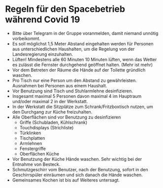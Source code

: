 Regeln für den Spacebetrieb während Covid 19
===========================================================
* Bitte über Telegram in der Gruppe voranmelden, damit niemand unnötig vorbeikommt.
* Es soll möglichst 1,5 Meter Abstand eingehalten werden für Personen aus unterschiedlichen Haushalten, um die Regelung von der Landesregierung einzuhalten.
* Lüften! Mindestens alle 60 Minuten 10 Minuten lüften, wenn das Wetter es zulässt die Fernster durchgehend geöffnet halten. (Mehr ist mehr)
* Vor dem Betreten der Räume die Hände auf der Toilette gründlich waschen.
* Pro Tisch nur eine Person um den Abstand zu gewährleisten. Ausnahmen bei Personen aus einem Haushalt.
* Vor Benutzung sind Tisch und Stuhlarmlehne desinfizieren.
* Insgesamt maximal 5 Personen davon maximal 4 im Hauptraum und/oder maximal 2 in der Werkstatt.
* In der Werkstatt die Sitzplätze zum Schrank/Fritzboxtisch nutzen, um den Durchgang zur Küche freizuhalten.
* Alle Oberflächen sind vor Benutzung zu desinfizieren
  * Griffe (Schubladen, Kühlschrank)
  * Touchdisplays (Strichliste)
  * Türklinken
  * Tischplatten
  * Armlehnen
  * Fenstergriffe
  * Oberflächen Küche
* Vor Benutzung der Küche Hände waschen. Sehr wichtig bei der Entnahme von Besteck.
* Schmutzgeschirr vom Benutzer, nach der Benutzung, sofort in den Geschirrspüler einräumen und sich danach die Hände waschen.
* Gemeinsames Kochen ist bis auf Weiteres untersagt.
